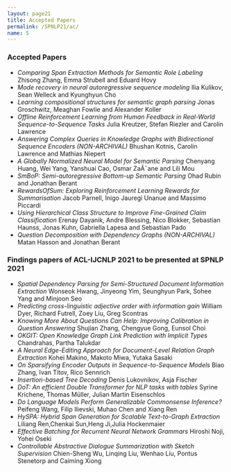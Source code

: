 ```yaml
---
layout: page21
title: Accepted Papers
permalink: /SPNLP21/ac/
name: 5
---
```

### Accepted Papers
* *Comparing Span Extraction Methods for Semantic Role Labeling*
Zhisong Zhang, Emma Strubell and Eduard Hovy
* *Mode recovery in neural autoregressive sequence modeling*
Ilia Kulikov, Sean Welleck and Kyunghyun Cho 
* *Learning compositional structures for semantic graph parsing*
Jonas Groschwitz, Meaghan Fowlie and Alexander Koller
* *Offline Reinforcement Learning from Human Feedback in Real-World Sequence-to-Sequence Tasks*
Julia Kreutzer, Stefan Riezler and Carolin Lawrence 
* *Answering Complex Queries in Knowledge Graphs with Bidirectional Sequence Encoders (NON-ARCHIVAL)*
Bhushan Kotnis, Carolin Lawrence and Mathias Niepert
* *A Globally Normalized Neural Model for Semantic Parsing*
Chenyang Huang, Wei Yang, Yanshuai Cao, Osmar ZaÃ¯ane and Lili Mou 
* *SmBoP: Semi-autoregressive Bottom-up Semantic Parsing*
Ohad Rubin and Jonathan Berant 
* *RewardsOfSum: Exploring Reinforcement Learning Rewards for Summarisation*
Jacob Parnell, Inigo Jauregi Unanue and Massimo Piccardi 
* *Using Hierarchical Class Structure to Improve Fine-Grained Claim Classification*
Erenay Dayanik, Andre Blessing, Nico Blokker, Sebastian Haunss, Jonas Kuhn, Gabriella Lapesa and Sebastian Pado
* *Question Decomposition with Dependency Graphs (NON-ARCHIVAL)*
Matan Hasson and Jonathan Berant 

### Findings papers of ACL-IJCNLP 2021 to be presented at SPNLP 2021

* *Spatial Dependency Parsing for Semi-Structured Document Information Extraction*
Wonseok Hwang, Jinyeong Yim, Seunghyun Park, Sohee Yang and Minjoon Seo 
* *Predicting cross-linguistic adjective order with information gain*
William Dyer, Richard Futrell, Zoey Liu, Greg Scontras
* *Knowing More About Questions Can Help: Improving Calibration in Question Answering*
Shujian Zhang, Chengyue Gong, Eunsol Choi
* *OKGIT: Open Knowledge Graph Link Prediction with Implicit Types*
Chandrahas, Partha Talukdar 
* *A Neural Edge-Editing Approach for Document-Level Relation Graph Extraction*
Kohei Makino, Makoto Miwa, Yutaka Sasaki
* *On Sparsifying Encoder Outputs in Sequence-to-Sequence Models*
Biao Zhang, Ivan Titov, Rico Sennrich
* *Insertion-based Tree Decoding*
Denis Lukovnikov, Asja Fischer
* *DoT: An efficient Double Transformer for NLP tasks with tables*
Syrine Krichene, Thomas Müller, Julian Martin Eisenschlos
* *Do Language Models Perform Generalizable Commonsense Inference?*
Peifeng Wang, Filip Ilievski, Muhao Chen and Xiang Ren
* *HySPA: Hybrid Span Generation for Scalable Text-to-Graph Extraction*
Liliang Ren,Chenkai Sun,Heng Ji,Julia Hockenmaier
* *Effective Batching for Recurrent Neural Network Grammars*
Hiroshi Noji, Yohei Oseki
* *Controllable Abstractive Dialogue Summarization with Sketch Supervision*
Chien-Sheng Wu, Linqing Liu, Wenhao Liu, Pontus Stenetorp and Caiming Xiong

